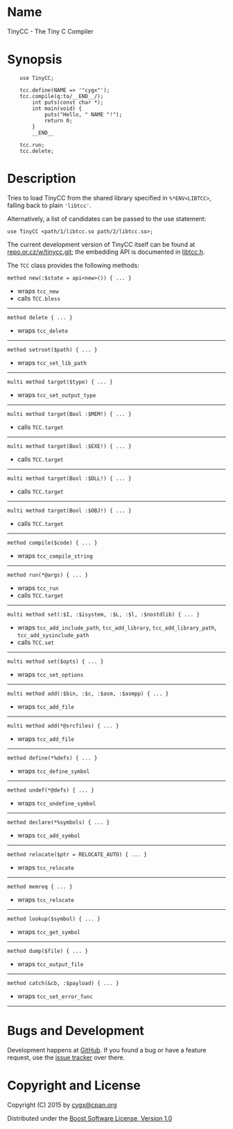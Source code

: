 # Name

TinyCC - The Tiny C Compiler

# Synopsis

```
    use TinyCC;

    tcc.define(NAME => '"cygx"');
    tcc.compile(q:to/__END__/);
        int puts(const char *);
        int main(void) {
            puts("Hello, " NAME "!");
            return 0;
        }
        __END__

    tcc.run;
    tcc.delete;
```

# Description

Tries to load TinyCC from the shared library specified in `%*ENV<LIBTCC>`,
falling back to plain `'libtcc'`.

Alternatively, a list of candidates can be passed to the use statement:

    use TinyCC <path/1/libtcc.so path/2/libtcc.so>;

The current development version of TinyCC itself can be found at
[repo.or.cz/w/tinycc.git](http://repo.or.cz/w/tinycc.git); the embedding API
is documented in [libtcc.h](http://repo.or.cz/w/tinycc.git/blob/HEAD:/libtcc.h).

The `TCC` class provides the following methods:

    method new(:$state = api<new>()) { ... }

  * wraps `tcc_new`
  * calls `TCC.bless`

---

    method delete { ... }

  * wraps `tcc_delete`

---

    method setroot($path) { ... }

  * wraps `tcc_set_lib_path`

---

    multi method target($type) { ... }

  * wraps `tcc_set_output_type`

---

    multi method target(Bool :$MEM!) { ... }

  * calls `TCC.target`

---

    multi method target(Bool :$EXE!) { ... }

  * calls `TCC.target`

---

    multi method target(Bool :$DLL!) { ... }

  * calls `TCC.target`

---

    multi method target(Bool :$OBJ!) { ... }

  * calls `TCC.target`

---

    method compile($code) { ... }

  * wraps `tcc_compile_string`

---

    method run(*@args) { ... }

  * wraps `tcc_run`
  * calls `TCC.target`

---

    multi method set(:$I, :$isystem, :$L, :$l, :$nostdlib) { ... }

  * wraps `tcc_add_include_path`, `tcc_add_library`, `tcc_add_library_path`, `tcc_add_sysinclude_path`
  * calls `TCC.set`

---

    multi method set($opts) { ... }

  * wraps `tcc_set_options`

---

    multi method add(:$bin, :$c, :$asm, :$asmpp) { ... }

  * wraps `tcc_add_file`

---

    multi method add(*@srcfiles) { ... }

  * wraps `tcc_add_file`

---

    method define(*%defs) { ... }

  * wraps `tcc_define_symbol`

---

    method undef(*@defs) { ... }

  * wraps `tcc_undefine_symbol`

---

    method declare(*%symbols) { ... }

  * wraps `tcc_add_symbol`

---

    method relocate($ptr = RELOCATE_AUTO) { ... }

  * wraps `tcc_relocate`

---

    method memreq { ... }

  * wraps `tcc_relocate`

---

    method lookup($symbol) { ... }

  * wraps `tcc_get_symbol`

---

    method dump($file) { ... }

  * wraps `tcc_output_file`

---

    method catch(&cb, :$payload) { ... }

  * wraps `tcc_set_error_func`

---



# Bugs and Development

Development happens at [GitHub](https://github.com/cygx/p6-tinycc). If you
found a bug or have a feature request, use the
[issue tracker](https://github.com/cygx/p6-tinycc/issues) over there.


# Copyright and License

Copyright (C) 2015 by <cygx@cpan.org>

Distributed under the
[Boost Software License, Version 1.0](http://www.boost.org/LICENSE_1_0.txt)
